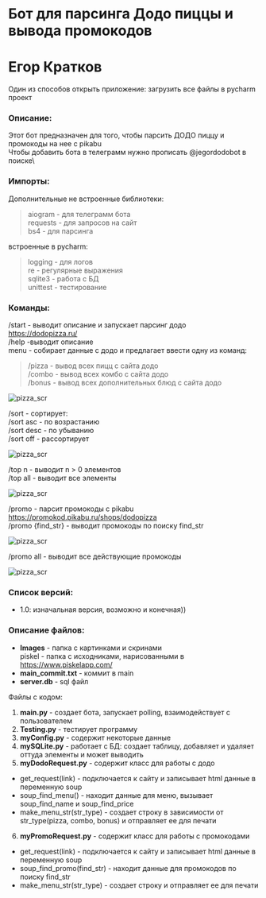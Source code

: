 # Бот для парсинга Додо пиццы и вывода промокодов
# Егор Кратков

Один из способов открыть приложение: загрузить все файлы в pycharm проект


### Описание:
Этот бот предназначен для того, чтобы парсить ДОДО пиццу и промокоды на нее с pikabu\
Чтобы добавить бота в телеграмм нужно прописать @jegordodobot в поиске\

### Импорты:
Дополнительные не встроенные библиотеки:
> aiogram - для телеграмм бота\
  requests - для запросов на сайт\
  bs4 - для парсинга 
  
встроенные в pycharm: 
> logging - для логов\
  re - регулярные выражения\
  sqlite3 - работа с БД\
  unittest - тестирование
  

### Команды:
/start - выводит описание и запускает парсинг додо\
https://dodopizza.ru/ \
/help -выводит описание\
menu - собирает данные с додо и предлагает ввести одну из команд:
> /pizza - вывод всех пицц с сайта додо\
  /combo - вывод всех комбо с сайта додо\
  /bonus - вывод всех дополнительных блюд с сайта додо

![pizza_scr](Images/Screenshots/1_list.png)

/sort - сортирует:\
/sort asc - по возрастанию\
/sort desc - по убыванию\
/sort off - рассортирует

![pizza_scr](Images/Screenshots/2_sort.png)

/top n - выводит n > 0 элементов\
/top all - выводит все элементы

![pizza_scr](Images/Screenshots/3_top.png)


/promo - парсит промокоды с pikabu\
https://promokod.pikabu.ru/shops/dodopizza \
/promo {find_str} - выводит промокоды по поиску find_str

![pizza_scr](Images/Screenshots/4_promo_search.png)

/promo all - выводит все действующие промокоды

![pizza_scr](Images/Screenshots/5_promo_all.png)


### Список версий:
- 1.0: изначальная версия, возможно и конечная))


### Описание файлов:
- **Images** - папка с картинками и скринами\
piskel - папка с исходниками, нарисованными в https://www.piskelapp.com/ 
- **main_commit.txt** - коммит в main
- **server.db** - sql файл

Файлы с кодом:
1. **main.py** - создает бота, запускает polling, взаимодействует с пользователем
2. **Testing.py** - тестирует программу
3. **myConfig.py** - содержит некоторые данные 
4. **mySQLite.py** - работает с БД: создает таблицу, добавляет и удаляет оттуда элементы и может выводить
5. **myDodoRequest.py** - содержит класс для работы с додо
- get_request(link) - подключается к сайту и записывает html данные в переменную soup
- soup_find_menu() - находит данные для меню, вызывает soup_find_name и soup_find_price
- make_menu_str(str_type) - создает строку в зависимости от str_type(pizza, combo, bonus) и отправляет ее для печати
6. **myPromoRequest.py** - содержит класс для работы с промокодами
- get_request(link) - подключается к сайту и записывает html данные в переменную soup
- soup_find_promo(find_str) - находит данные для промокодов по поиску find_str
- make_menu_str(str_type) - создает строку и отправляет ее для печати
